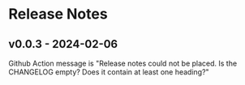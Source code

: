 # Release Notes

## v0.0.3 - 2024-02-06

Github Action message is "Release notes could not be placed. Is the CHANGELOG empty? Does it contain at least one heading?"
